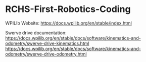 # RCHS-First-Robotics-Coding

WPILIb Website:
https://docs.wpilib.org/en/stable/index.html

Swerve drive documentation:
https://docs.wpilib.org/en/stable/docs/software/kinematics-and-odometry/swerve-drive-kinematics.html
https://docs.wpilib.org/en/stable/docs/software/kinematics-and-odometry/swerve-drive-odometry.html
